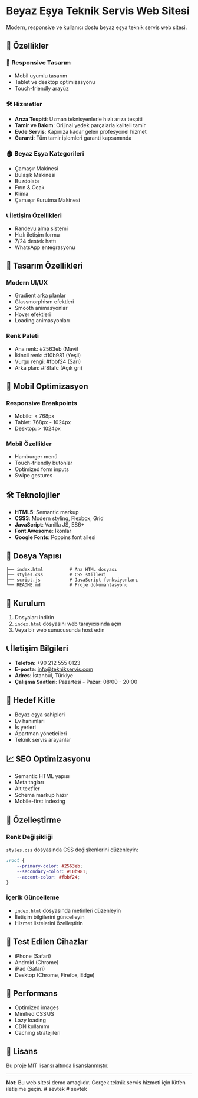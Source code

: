 # Beyaz Eşya Teknik Servis Web Sitesi

Modern, responsive ve kullanıcı dostu beyaz eşya teknik servis web sitesi.

## 🚀 Özellikler

### 📱 Responsive Tasarım
- Mobil uyumlu tasarım
- Tablet ve desktop optimizasyonu
- Touch-friendly arayüz

### 🛠️ Hizmetler
- **Arıza Tespiti**: Uzman teknisyenlerle hızlı arıza tespiti
- **Tamir ve Bakım**: Orijinal yedek parçalarla kaliteli tamir
- **Evde Servis**: Kapınıza kadar gelen profesyonel hizmet
- **Garanti**: Tüm tamir işlemleri garanti kapsamında

### 🏠 Beyaz Eşya Kategorileri
- Çamaşır Makinesi
- Bulaşık Makinesi
- Buzdolabı
- Fırın & Ocak
- Klima
- Çamaşır Kurutma Makinesi

### 📞 İletişim Özellikleri
- Randevu alma sistemi
- Hızlı iletişim formu
- 7/24 destek hattı
- WhatsApp entegrasyonu

## 🎨 Tasarım Özellikleri

### Modern UI/UX
- Gradient arka planlar
- Glassmorphism efektleri
- Smooth animasyonlar
- Hover efektleri
- Loading animasyonları

### Renk Paleti
- Ana renk: #2563eb (Mavi)
- İkincil renk: #10b981 (Yeşil)
- Vurgu rengi: #fbbf24 (Sarı)
- Arka plan: #f8fafc (Açık gri)

## 📱 Mobil Optimizasyon

### Responsive Breakpoints
- Mobile: < 768px
- Tablet: 768px - 1024px
- Desktop: > 1024px

### Mobil Özellikler
- Hamburger menü
- Touch-friendly butonlar
- Optimized form inputs
- Swipe gestures

## 🛠️ Teknolojiler

- **HTML5**: Semantic markup
- **CSS3**: Modern styling, Flexbox, Grid
- **JavaScript**: Vanilla JS, ES6+
- **Font Awesome**: İkonlar
- **Google Fonts**: Poppins font ailesi

## 📁 Dosya Yapısı

```
├── index.html          # Ana HTML dosyası
├── styles.css          # CSS stilleri
├── script.js           # JavaScript fonksiyonları
└── README.md           # Proje dokümantasyonu
```

## 🚀 Kurulum

1. Dosyaları indirin
2. `index.html` dosyasını web tarayıcısında açın
3. Veya bir web sunucusunda host edin

## 📞 İletişim Bilgileri

- **Telefon**: +90 212 555 0123
- **E-posta**: info@teknikservis.com
- **Adres**: İstanbul, Türkiye
- **Çalışma Saatleri**: Pazartesi - Pazar: 08:00 - 20:00

## 🎯 Hedef Kitle

- Beyaz eşya sahipleri
- Ev hanımları
- İş yerleri
- Apartman yöneticileri
- Teknik servis arayanlar

## 📈 SEO Optimizasyonu

- Semantic HTML yapısı
- Meta tagları
- Alt text'ler
- Schema markup hazır
- Mobile-first indexing

## 🔧 Özelleştirme

### Renk Değişikliği
`styles.css` dosyasında CSS değişkenlerini düzenleyin:

```css
:root {
    --primary-color: #2563eb;
    --secondary-color: #10b981;
    --accent-color: #fbbf24;
}
```

### İçerik Güncelleme
- `index.html` dosyasında metinleri düzenleyin
- İletişim bilgilerini güncelleyin
- Hizmet listelerini özelleştirin

## 📱 Test Edilen Cihazlar

- iPhone (Safari)
- Android (Chrome)
- iPad (Safari)
- Desktop (Chrome, Firefox, Edge)

## 🚀 Performans

- Optimized images
- Minified CSS/JS
- Lazy loading
- CDN kullanımı
- Caching stratejileri

## 📄 Lisans

Bu proje MIT lisansı altında lisanslanmıştır.

---

**Not**: Bu web sitesi demo amaçlıdır. Gerçek teknik servis hizmeti için lütfen iletişime geçin.
#   s e v t e k  
 #   s e v t e k  
 